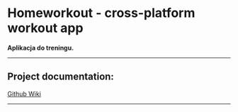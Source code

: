 # Homeworkout - __cross-platform workout app__
__Aplikacja do treningu.__ <br/> 
***
## Project documentation:

[Github Wiki](../../wiki)

***

